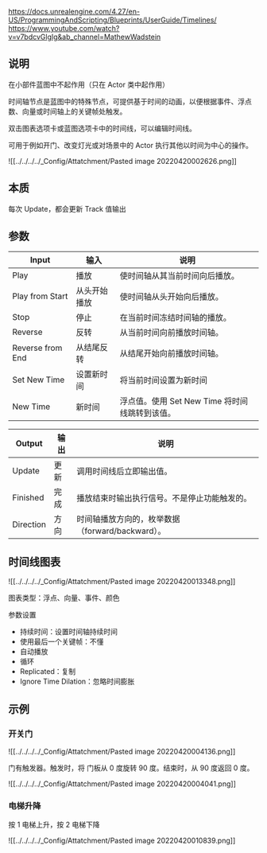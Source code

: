 https://docs.unrealengine.com/4.27/en-US/ProgrammingAndScripting/Blueprints/UserGuide/Timelines/
https://www.youtube.com/watch?v=v7bdcvGlgIg&ab_channel=MathewWadstein

## 说明

在小部件蓝图中不起作用（只在 Actor 类中起作用）

时间轴节点是蓝图中的特殊节点，可提供基于时间的动画，以便根据事件、浮点数、向量或时间轴上的关键帧处触发。

双击图表选项卡或蓝图选项卡中的时间线，可以编辑时间线。

可用于例如开门、改变灯光或对场景中的 Actor 执行其他以时间为中心的操作。

![[../../../../_Config/Attatchment/Pasted image 20220420002626.png]]

## 本质

每次 Update，都会更新 Track 值输出

## 参数

| Input            | 输入         | 说明                                           |
| ---------------- | ------------ | ---------------------------------------------- |
| Play             | 播放         | 使时间轴从其当前时间向后播放。                 |
| Play from Start  | 从头开始播放 | 使时间轴从头开始向后播放。                     |
| Stop             | 停止         | 在当前时间冻结时间轴的播放。                   |
| Reverse          | 反转         | 从当前时间向前播放时间轴。                     |
| Reverse from End | 从结尾反转   | 从结尾开始向前播放时间轴。                     |
| Set New Time     | 设置新时间   | 将当前时间设置为新时间                         |
| New Time         | 新时间       | 浮点值。使用 Set New Time 将时间线跳转到该值。 |

| Output    | 输出 | 说明                                             |
| --------- | ---- | ------------------------------------------------ |
| Update    | 更新 | 调用时间线后立即输出值。                         |
| Finished  | 完成 | 播放结束时输出执行信号。不是停止功能触发的。     |
| Direction | 方向 | 时间轴播放方向的，枚举数据（forward/backward）。 |

## 时间线图表

![[../../../../_Config/Attatchment/Pasted image 20220420013348.png]]

图表类型：浮点、向量、事件、颜色

参数设置

- 持续时间：设置时间轴持续时间
- 使用最后一个关键帧：不懂
- 自动播放
- 循环
- Replicated：复制
- Ignore Time Dilation：忽略时间膨胀

## 示例

### 开关门

![[../../../../_Config/Attatchment/Pasted image 20220420004136.png]]

门有触发器。触发时，将 门板从 0 度旋转 90 度。结束时，从 90 度返回 0 度。

![[../../../../_Config/Attatchment/Pasted image 20220420004041.png]]

### 电梯升降

按 1 电梯上升，按 2 电梯下降

![[../../../../_Config/Attatchment/Pasted image 20220420010839.png]]

